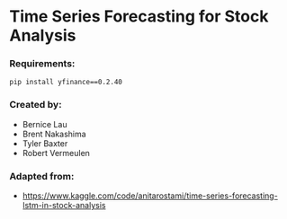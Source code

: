 # Time Series Forecasting for Stock Analysis

### Requirements:
`pip install yfinance==0.2.40`

### Created by:
- Bernice Lau
- Brent Nakashima
- Tyler Baxter
- Robert Vermeulen


### Adapted from:
- https://www.kaggle.com/code/anitarostami/time-series-forecasting-lstm-in-stock-analysis